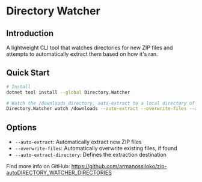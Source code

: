 # Directory Watcher

## Introduction
A lightweight CLI tool that watches directories for new ZIP files and attempts to automatically extract them based on how it's ran.

## Quick Start
```bash
# Install
dotnet tool install --global Directory.Watcher

# Watch the /downloads directory, auto-extract to a local directory of your choice
Directory.Watcher watch /downloads --auto-extract --overwrite-files --auto-extract-directory=/projects/my-project
```

## Options
- `--auto-extract`: Automatically extract new ZIP files
- `--overwrite-files`: Automatically overwrite existing files, if found
- `--auto-extract-directory`: Defines the extraction destination

Find more info on GitHub: https://github.com/armanossiloko/zip-autoDIRECTORY_WATCHER_DIRECTORIES